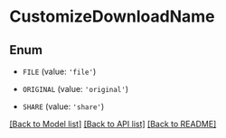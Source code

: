 # CustomizeDownloadName


## Enum

* `FILE` (value: `'file'`)

* `ORIGINAL` (value: `'original'`)

* `SHARE` (value: `'share'`)

[[Back to Model list]](../README.md#documentation-for-models) [[Back to API list]](../README.md#documentation-for-api-endpoints) [[Back to README]](../README.md)


